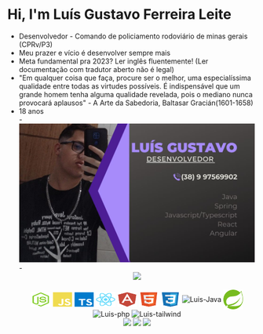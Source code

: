 <h1>Hi, I'm Luís Gustavo Ferreira Leite</h1>
<ul>
  <li>Desenvolvedor - Comando de policiamento rodoviário de minas gerais (CPRv/P3)</li>
  <li>Meu prazer e vício é desenvolver sempre mais</li>
  <li>Meta fundamental pra 2023? Ler inglês fluentemente! (Ler documentação com tradutor aberto não é legal)</li>
  <li>"Em qualquer coisa que faça, procure ser o melhor, uma especialíssima qualidade entre todas as virtudes possíveis. É indispensável que um grande homem tenha alguma qualidade revelada, pois o mediano nunca provocará aplausos" - A Arte da Sabedoria, Baltasar Gracián(1601-1658)</li>
  <li>18 anos</li>
  -
  <img src="cartao.jpg"/>
  -
  <div align="center">
    <a href="https://github.com/ayanokoujifl">
      <img
        height="250em"
        src="https://github-readme-stats-git-masterrstaa-rickstaa.vercel.app/api/top-langs/?username=ayanokoujifl&&show_icons=true&theme=gotham&layout=compact&langs_count=10"
      />
    </a>
  </div>
<div align="center">
  <div
    style="
    display:inline-block;
    "
  >
    <br />
    <img
      align="center"
      alt="Luis-Js"
      height="30"
      width="40"
      src="https://raw.githubusercontent.com/devicons/devicon/master/icons/nodejs/nodejs-plain.svg"
    />
    <img
      align="center"
      alt="Luis-Js"
      height="30"
      width="40"
      src="https://raw.githubusercontent.com/devicons/devicon/master/icons/javascript/javascript-plain.svg"
    />
    <img
      align="center"
      alt="Luis-Ts"
      height="30"
      width="40"
      src="https://raw.githubusercontent.com/devicons/devicon/master/icons/typescript/typescript-plain.svg"
    />
    <img
      align="center"
      alt="Luis-React"
      height="30"
      width="40"
      src="https://raw.githubusercontent.com/devicons/devicon/master/icons/react/react-original.svg"
    />
       <img
      align="center"
      alt="Luis-angular"
      height="30"
      width="40"
      src="https://raw.githubusercontent.com/devicons/devicon/master/icons/angularjs/angularjs-plain.svg"
    />
    <img
      align="center"
      alt="Luis-HTML"
      height="30"
      width="40"
      src="https://raw.githubusercontent.com/devicons/devicon/master/icons/html5/html5-original.svg"
    />
    <img
      align="center"
      alt="Luis-CSS"
      height="30"
      width="40"
      src="https://raw.githubusercontent.com/devicons/devicon/master/icons/css3/css3-original.svg"
    />
    <img
      align="center"
      alt="Luis-Java"
      height="40"
      width="40"
      src="https://cdn.jsdelivr.net/gh/devicons/devicon/icons/java/java-original.svg"
    />
     <img
      align="center"
      alt="Luis-spring"
      height="40"
      width="40"
      src="https://raw.githubusercontent.com/devicons/devicon/master/icons/spring/spring-original.svg"
    />
    <img
      align="center"
      alt="Luis-php"
      height="40"
      width="40"
      src="https://cdn.jsdelivr.net/gh/devicons/devicon/icons/php/php-plain.svg"
    />
    <img
      align="center"
      alt="Luis-tailwind"
      height="40"
      width="40"
      src="https://cdn.jsdelivr.net/gh/devicons/devicon/icons/tailwindcss/tailwindcss-plain.svg"
    />
  </div>
<br>
  <div>
    <a href="https://instagram.com/luis_gustavo_dev" target="_blank"
      ><img
        src="https://img.shields.io/badge/-Instagram-%23E4405F?style=for-the-badge&logo=instagram&logoColor=white"
    /></a>
    <a href="mailto:guleite3@gmail.com" targer="_blank"
      ><img
        src="https://img.shields.io/badge/-Gmail-%23333?style=for-the-badge&logo=gmail&logoColor=white"
    /></a>
    <a
      href="https://www.linkedin.com/in/luís-gustavo-ferreira-leite-850886207/"
      target="_blank"
      ><img
        src="https://img.shields.io/badge/-LinkedIn-%230077B5?style=for-the-badge&logo=linkedin&logoColor=white"
    /></a>
  </div>
  </div>
</ul>

